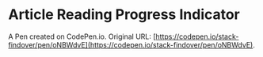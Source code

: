 # Article Reading Progress Indicator

A Pen created on CodePen.io. Original URL: [https://codepen.io/stack-findover/pen/oNBWdvE](https://codepen.io/stack-findover/pen/oNBWdvE).

